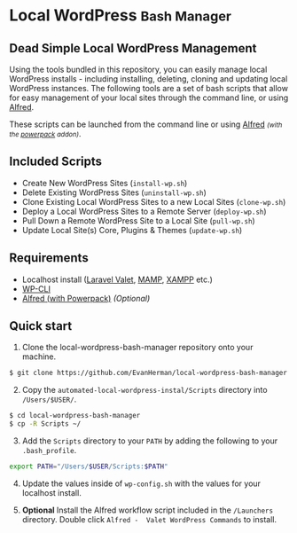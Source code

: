 # Local WordPress <small>Bash Manager</small> #

## Dead Simple Local WordPress Management ##

Using the tools bundled in this repository, you can easily manage local WordPress installs - including installing, deleting, cloning and updating local WordPress instances. The following tools are a set of bash scripts that allow for easy management of your local sites through the command line, or using [Alfred](https://www.alfredapp.com/).

These scripts can be launched from the command line or using [Alfred](https://www.alfredapp.com/) *<small>(with the [powerpack](https://www.alfredapp.com/powerpack/) addon)</small>*.

## Included Scripts ##

* Create New WordPress Sites (`install-wp.sh`)
* Delete Existing WordPress Sites (`uninstall-wp.sh`)
* Clone Existing Local WordPress Sites to a new Local Sites (`clone-wp.sh`)
* Deploy a Local WordPress Sites to a Remote Server (`deploy-wp.sh`)
* Pull Down a Remote WordPress Site to a Local Site (`pull-wp.sh`)
* Update Local Site(s) Core, Plugins & Themes (`update-wp.sh`)

## Requirements ##

* Localhost install ([Laravel Valet](https://laravel.com/docs/master/valet#installation), [MAMP](https://www.mamp.info/en/), [XAMPP](https://www.apachefriends.org/index.html) etc.)
* [WP-CLI](http://wp-cli.org/)
* [Alfred (with Powerpack)](https://www.alfredapp.com/) *(Optional)*

## Quick start ##

1) Clone the local-wordpress-bash-manager repository onto your machine.
```bash
$ git clone https://github.com/EvanHerman/local-wordpress-bash-manager.git
```

2) Copy the `automated-local-wordpress-instal/Scripts` directory into `/Users/$USER/`.
```bash
$ cd local-wordpress-bash-manager
$ cp -R Scripts ~/
```

3) Add the `Scripts` directory to your `PATH` by adding the following to your `.bash_profile`.
```bash
export PATH="/Users/$USER/Scripts:$PATH"
```

4) Update the values inside of `wp-config.sh` with the values for your localhost install.

5) **Optional** Install the Alfred workflow script included in the `/Launchers` directory. Double click `Alfred -  Valet WordPress Commands` to install.
